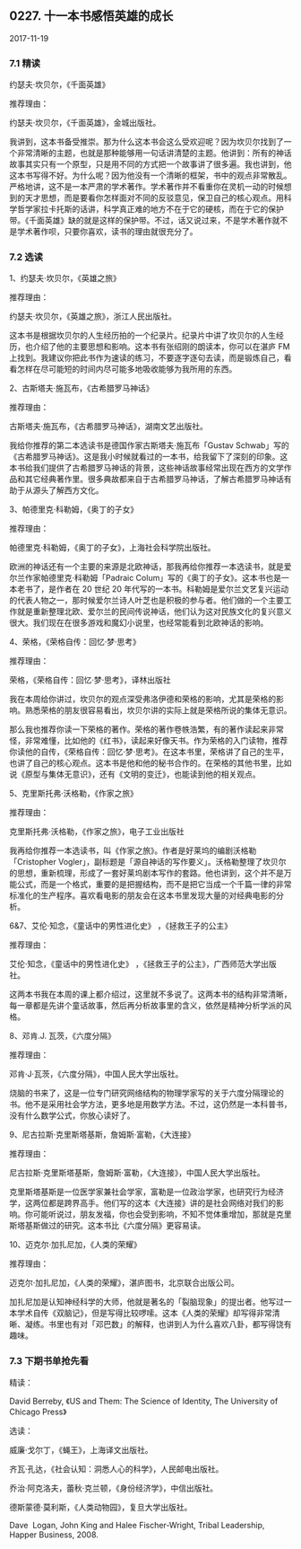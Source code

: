 ## 0227. 十一本书感悟英雄的成长

2017-11-19

### 7.1 精读

约瑟夫·坎贝尔，《千面英雄》

推荐理由：

约瑟夫·坎贝尔，《千面英雄》，金城出版社。

我讲到，这本书备受推崇。那为什么这本书会这么受欢迎呢？因为坎贝尔找到了一个非常清晰的主题，也就是那种能够用一句话讲清楚的主题。他讲到：所有的神话故事其实只有一个原型，只是用不同的方式把一个故事讲了很多遍。我也讲到，他这本书写得不好。为什么呢？因为他没有一个清晰的框架，书中的观点非常散乱。严格地讲，这不是一本严肃的学术著作。学术著作并不看重你在灵机一动的时候想到的天才思想，而是要看你怎样面对不同的反驳意见，保卫自己的核心观点。用科学哲学家拉卡托斯的话讲，科学真正难的地方不在于它的硬核，而在于它的保护带。《千面英雄》缺的就是这样的保护带。不过，话又说过来，不是学术著作就不是学术著作呗，只要你喜欢，读书的理由就很充分了。

### 7.2 选读

1、约瑟夫·坎贝尔，《英雄之旅》

推荐理由：

约瑟夫·坎贝尔，《英雄之旅》，浙江人民出版社。

这本书是根据坎贝尔的人生经历拍的一个纪录片。纪录片中讲了坎贝尔的人生经历，也介绍了他的主要思想和影响。这本书有张绍刚的朗读本，你可以在湛庐 FM 上找到。我建议你把此书作为速读的练习，不要逐字逐句去读，而是锻炼自己，看看怎样在尽可能短的时间内尽可能多地吸收能够为我所用的东西。

2、古斯塔夫·施瓦布，《古希腊罗马神话》

推荐理由：

古斯塔夫·施瓦布，《古希腊罗马神话》，湖南文艺出版社。

我给你推荐的第二本选读书是德国作家古斯塔夫·施瓦布「Gustav Schwab」写的《古希腊罗马神话》。这是我小时候就看过的一本书，给我留下了深刻的印象。这本书给我们提供了古希腊罗马神话的背景，这些神话故事经常出现在西方的文学作品和其它经典著作里。很多典故都来自于古希腊罗马神话，了解古希腊罗马神话有助于从源头了解西方文化。

3、帕德里克·科勒姆，《奥丁的子女》

推荐理由：

帕德里克·科勒姆，《奥丁的子女》，上海社会科学院出版社。

欧洲的神话还有一个主要的来源是北欧神话，那我再给你推荐一本选读书，就是爱尔兰作家帕德里克·科勒姆「Padraic Colum」写的《奥丁的子女》。这本书也是一本老书了，是作者在 20 世纪 20 年代写的一本书。科勒姆是爱尔兰文艺复兴运动的代表人物之一，那时候爱尔兰诗人叶芝也是积极的参与者。他们做的一个主要工作就是重新整理北欧、爱尔兰的民间传说神话，他们认为这对民族文化的复兴意义很大。我们现在在很多游戏和魔幻小说里，也经常能看到北欧神话的影响。

4、荣格，《荣格自传：回忆·梦·思考》

推荐理由：

荣格，《荣格自传：回忆·梦·思考》，译林出版社

我在本周给你讲过，坎贝尔的观点深受弗洛伊德和荣格的影响，尤其是荣格的影响。熟悉荣格的朋友很容易看出，坎贝尔讲的实际上就是荣格所说的集体无意识。

那么我也推荐你读一下荣格的著作。荣格的著作卷帙浩繁，有的著作读起来非常怪，非常难懂，比如他的《红书》，读起来好像天书。作为荣格的入门读物，推荐你读他的自传，《荣格自传：回忆·梦·思考》。在这本书里，荣格讲了自己的生平，也讲了自己的核心观点。这本书是他和他的秘书合作的。在荣格的其他书里，比如说《原型与集体无意识》，还有《文明的变迁》，也能读到他的相关观点。

5、克里斯托弗·沃格勒，《作家之旅》

推荐理由：

克里斯托弗·沃格勒，《作家之旅》，电子工业出版社

我再给你推荐一本选读书，叫《作家之旅》。作者是好莱坞的编剧沃格勒「Cristopher Vogler」，副标题是「源自神话的写作要义」。沃格勒整理了坎贝尔的思想，重新梳理，形成了一套好莱坞剧本写作的套路。他也讲到，这个并不是万能公式，而是一个格式，重要的是把握结构，而不是把它当成一个千篇一律的非常标准化的生产程序。喜欢看电影的朋友会在这本书里发现大量的对经典电影的分析。

6&7、艾伦·知念，《童话中的男性进化史》 ，《拯救王子的公主》

推荐理由：

艾伦·知念，《童话中的男性进化史》 ，《拯救王子的公主》，广西师范大学出版社。

这两本书我在本周的课上都介绍过，这里就不多说了。这两本书的结构非常清晰，每一章都是先讲个童话故事，然后再分析故事里的含义，依然是精神分析学派的风格。

8、邓肯.J. 瓦茨，《六度分隔》

推荐理由：

邓肯·J·瓦茨，《六度分隔》，中国人民大学出版社。

烧脑的书来了，这是一位专门研究网络结构的物理学家写的关于六度分隔理论的书。他不是采用社会学方法，更多地是用数学方法。不过，这仍然是一本科普书，没有什么数学公式，你放心读好了。

9、尼古拉斯·克里斯塔基斯，詹姆斯·富勒，《大连接》

推荐理由：

尼古拉斯·克里斯塔基斯，詹姆斯·富勒，《大连接》，中国人民大学出版社。

克里斯塔基斯是一位医学家兼社会学家，富勒是一位政治学家，也研究行为经济学，这两位都是跨界高手。他们写的这本《大连接》讲的是社会网络对我们的影响。你可能听说过，朋友发福，你也会受到影响，不知不觉体重增加，那就是克里斯塔基斯做过的研究。这本书比《六度分隔》更容易读。

10、迈克尔·加扎尼加，《人类的荣耀》

推荐理由：

迈克尔·加扎尼加，《人类的荣耀》，湛庐图书，北京联合出版公司。

加扎尼加是认知神经科学的大师，他就是著名的「裂脑现象」的提出者。他写过一本学术自传《双脑记》，但是写得比较啰嗦。这本《人类的荣耀》却写得非常清晰、凝练。书里也有对「邓巴数」的解释，也讲到人为什么喜欢八卦，都写得饶有趣味。

### 7.3 下期书单抢先看

精读：

David Berreby, 《US and Them: The Science of Identity, The University of Chicago Press》

选读：

威廉·戈尔丁，《蝇王》，上海译文出版社。

齐瓦·孔达，《社会认知：洞悉人心的科学》，人民邮电出版社。

乔治·阿克洛夫，蕾秋·克兰顿，《身份经济学》，中信出版社。

德斯蒙德·莫利斯，《人类动物园》，复旦大学出版社。

Dave  Logan, John King and Halee Fischer-Wright, Tribal Leadership, Happer Business, 2008.